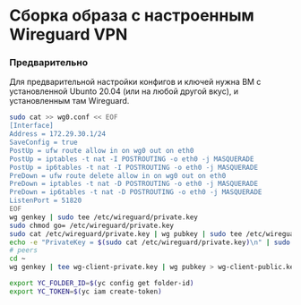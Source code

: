# Сборка образа с настроенным Wireguard VPN

### Предварительно
Для предварительной настройки конфигов и ключей нужна ВМ с установленной Ubunto 20.04 (или на любой другой вкус), и установленным там Wireguard.
```bash
sudo cat >> wg0.conf << EOF
[Interface]
Address = 172.29.30.1/24
SaveConfig = true
PostUp = ufw route allow in on wg0 out on eth0
PostUp = iptables -t nat -I POSTROUTING -o eth0 -j MASQUERADE
PostUp = ip6tables -t nat -I POSTROUTING -o eth0 -j MASQUERADE
PreDown = ufw route delete allow in on wg0 out on eth0
PreDown = iptables -t nat -D POSTROUTING -o eth0 -j MASQUERADE
PreDown = ip6tables -t nat -D POSTROUTING -o eth0 -j MASQUERADE
ListenPort = 51820
EOF
wg genkey | sudo tee /etc/wireguard/private.key
sudo chmod go= /etc/wireguard/private.key
sudo cat /etc/wireguard/private.key | wg pubkey | sudo tee /etc/wireguard/public.key
echo -e "PrivateKey = $(sudo cat /etc/wireguard/private.key)\n" | sudo tee -a /etc/wireguard/wg0.conf
# peers
cd ~
wg genkey | tee wg-client-private.key | wg pubkey > wg-client-public.key
```

```bash
export YC_FOLDER_ID=$(yc config get folder-id)
export YC_TOKEN=$(yc iam create-token)
```
